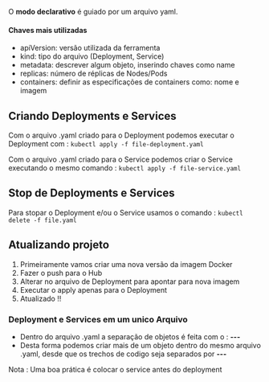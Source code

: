 O **modo declarativo** é guiado por um arquivo yaml.

#### Chaves mais utilizadas
 - apiVersion: versão utilizada da ferramenta
 - kind: tipo do arquivo (Deployment, Service)
 - metadata: descrever algum objeto, inserindo chaves como name
 - replicas: número de réplicas de Nodes/Pods
 - containers: definir as especificações de containers como: nome e imagem

## Criando Deployments e Services
Com o arquivo .yaml criado para o Deployment podemos executar o Deployment com : ```kubectl apply -f file-deployment.yaml```

Com o arquivo .yaml criado para o Service podemos criar o Service executando o mesmo comando : ```kubectl apply -f file-service.yaml```

## Stop de Deployments e Services
Para stopar o Deployment e/ou o Service usamos o comando : ```kubectl delete -f file.yaml```

## Atualizando projeto
1. Primeiramente vamos criar uma nova versão da imagem Docker
2. Fazer o push para o Hub
3. Alterar no arquivo de Deployment para apontar para nova imagem
4. Executar o apply apenas para o Deployment
5. Atualizado !!

### Deployment e Services em um unico Arquivo
- Dentro do arquivo .yaml a separação de objetos é feita com o : **---**
- Desta forma podemos criar mais de um objeto dentro do mesmo arquivo .yaml, desde que os trechos de codigo seja separados por **---**
  
Nota : Uma boa prática é colocar o service antes do deployment
